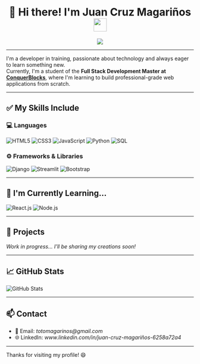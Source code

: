 <h1 align="center">👋 Hi there! I'm Juan Cruz Magariños <img src="https://media.giphy.com/media/hvRJCLFzcasrR4ia7z/giphy.gif" width="35"></h1>
<p align="center">
  <a href="https://github.com/DenverCoder1/readme-typing-svg"><img src="https://readme-typing-svg.herokuapp.com?lines=Sofware+Developer+Student;Full+Stack+Web+Developer;Always%20learning%20new%20things&center=true&width=500&height=50"></a>
</p>
<hr/>
<p>
  I'm a developer in training, passionate about technology and always eager to learn something new.<br>
  Currently, I'm a student of the <strong>Full Stack Development Master at 
  <a href="https://conquerblocks.com/" target="_blank">ConquerBlocks</a></strong>, 
  where I'm learning to build professional-grade web applications from scratch.
</p>

<hr>

<h2>✅ My Skills Include</h2>

<h3>💻 Languages</h3>
<p>
  <img src="https://img.shields.io/badge/-HTML5-E34F26?style=flat&logo=html5&logoColor=white" alt="HTML5">
  <img src="https://img.shields.io/badge/-CSS3-1572B6?style=flat&logo=css3&logoColor=white" alt="CSS3">
  <img src="https://img.shields.io/badge/-JavaScript-F7DF1E?style=flat&logo=javascript&logoColor=black" alt="JavaScript">
  <img src="https://img.shields.io/badge/-Python-3776AB?style=flat&logo=python&logoColor=white" alt="Python">
  <img src="https://img.shields.io/badge/-SQL-4479A1?style=flat&logo=mysql&logoColor=white" alt="SQL">
</p>

<h3>⚙️ Frameworks & Libraries</h3>
<p>
  <img src="https://img.shields.io/badge/-Django-092E20?style=flat&logo=django&logoColor=white" alt="Django">
  <img src="https://img.shields.io/badge/-Streamlit-FF4B4B?style=flat&logo=streamlit&logoColor=white" alt="Streamlit">
  <img src="https://img.shields.io/badge/-Bootstrap-7952B3?style=flat&logo=bootstrap&logoColor=white" alt="Bootstrap">

</p>

<hr>

<h2>🚀 I'm Currently Learning... </h2>

<p>
  <img src="https://img.shields.io/badge/-React-61DAFB?style=flat&logo=react&logoColor=black" alt="React.js">
  <img src="https://img.shields.io/badge/-Node.js-339933?style=flat&logo=nodedotjs&logoColor=white" alt="Node.js">
</p>

<hr>

<h2>🚀 Projects</h2>
<p><em>Work in progress... I’ll be sharing my creations soon!</em></p>

<hr>

<h2>📈 GitHub Stats</h2>

<p>
  <img src="https://github-readme-stats.vercel.app/api?username=totomagarinos&show_icons=true&theme=tokyonight" alt="GitHub Stats">
</p>

<hr>

<h2>📫 Contact</h2>

<ul>
  <li>📧 Email: <em>totomagarinos@gmail.com</em></li>
  <li>🌐 LinkedIn: <em>www.linkedin.com/in/juan-cruz-magariños-6258a72a4</em></li>
</ul>

<hr>

<p>Thanks for visiting my profile! 😄</p>
